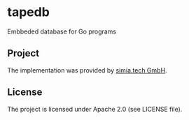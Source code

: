 # tapedb

Embbeded database for Go programs

## Project

The implementation was provided by [simia.tech GmbH](https://simia.tech).

## License

The project is licensed under Apache 2.0 (see LICENSE file).
